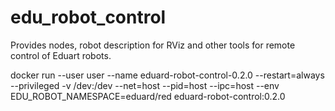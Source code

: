 # edu_robot_control
Provides nodes, robot description for RViz and other tools for remote control of Eduart robots.

docker run --user user --name eduard-robot-control-0.2.0 --restart=always --privileged -v /dev:/dev --net=host --pid=host --ipc=host --env EDU_ROBOT_NAMESPACE=eduard/red eduard-robot-control:0.2.0
